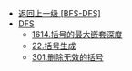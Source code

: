 - [返回上一级 [BFS-DFS]](算法/BFS-DFS/)
- [DFS](算法/BFS-DFS/DFS/)
  - [1614.括号的最大嵌套深度](算法/BFS-DFS/DFS/1614.括号的最大嵌套深度.md)
  - [22.括号生成](算法/BFS-DFS/DFS/22.括号生成.md)
  - [301.删除无效的括号](算法/BFS-DFS/DFS/301.删除无效的括号.md)
